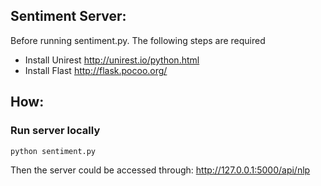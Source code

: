 ## Sentiment Server:
Before running sentiment.py. The following steps are required
- Install Unirest http://unirest.io/python.html
- Install Flast http://flask.pocoo.org/

## How:
### Run server locally
```
python sentiment.py
```

Then the server could be accessed through: http://127.0.0.1:5000/api/nlp
